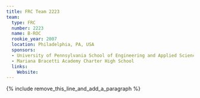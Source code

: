 ```yaml
---
title: FRC Team 2223
team:
  type: FRC
  number: 2223
  name: B-ROC
  rookie_year: 2007
  location: Philadelphia, PA, USA
  sponsors:
  - University of Pennsylvania School of Engineering and Applied Sciences
  - Mariana Bracetti Academy Charter High School
  links:
    Website:
---
```


{% include remove_this_line_and_add_a_paragraph %}